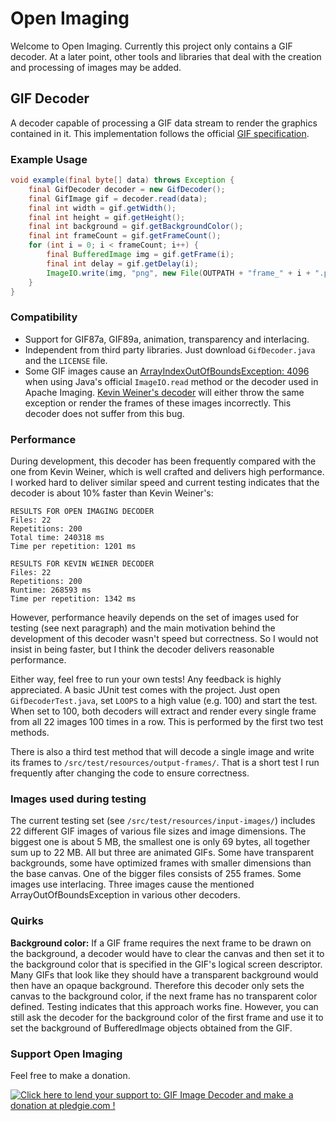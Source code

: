 Open Imaging
============

Welcome to Open Imaging. Currently this project only contains a GIF decoder. At a later point, other tools and libraries that deal with the creation and processing of images may be added.

## GIF Decoder

A decoder capable of processing a GIF data stream to render the graphics contained in it. This implementation follows the official <A HREF="http://www.w3.org/Graphics/GIF/spec-gif89a.txt">GIF specification</A>.

### Example Usage
```java
void example(final byte[] data) throws Exception {
	final GifDecoder decoder = new GifDecoder();
	final GifImage gif = decoder.read(data);
	final int width = gif.getWidth();
	final int height = gif.getHeight();
	final int background = gif.getBackgroundColor();
	final int frameCount = gif.getFrameCount();
	for (int i = 0; i < frameCount; i++) {
		final BufferedImage img = gif.getFrame(i);
		final int delay = gif.getDelay(i);
		ImageIO.write(img, "png", new File(OUTPATH + "frame_" + i + ".png"));
	}
}
```

### Compatibility

* Support for GIF87a, GIF89a, animation, transparency and interlacing.
* Independent from third party libraries. Just download `GifDecoder.java` and the `LICENSE` file.
* Some GIF images cause an <a href="http://stackoverflow.com/questions/22259714/arrayindexoutofboundsexception-4096-while-reading-gif-file">ArrayIndexOutOfBoundsException: 4096</a> when using Java's official `ImageIO.read` method or the decoder used in Apache Imaging. <a href="http://www.fmsware.com/stuff/gif.html">Kevin Weiner's decoder</a> will either throw the same exception or render the frames of these images incorrectly. This decoder does not suffer from this bug.

### Performance

During development, this decoder has been frequently compared with the one from Kevin Weiner, which is well crafted and delivers high performance. I worked hard to deliver similar speed and current testing indicates that the decoder is about 10% faster than Kevin Weiner's:

    RESULTS FOR OPEN IMAGING DECODER
    Files: 22
    Repetitions: 200
    Total time: 240318 ms
    Time per repetition: 1201 ms

    RESULTS FOR KEVIN WEINER DECODER
    Files: 22
    Repetitions: 200
    Runtime: 268593 ms
    Time per repetition: 1342 ms

However, performance heavily depends on the set of images used for testing (see next paragraph) and the main motivation behind the development of this decoder wasn't speed but correctness. So I would not insist in being faster, but I think the decoder delivers reasonable performance.

Either way, feel free to run your own tests! Any feedback is highly appreciated. A basic JUnit test comes with the project. Just open `GifDecoderTest.java`, set `LOOPS` to a high value (e.g. 100) and start the test. When set to 100, both decoders will extract and render every single frame from all 22 images 100 times in a row. This is performed by the first two
test methods.

There is also a third test method that will decode a single image and write its frames to `/src/test/resources/output-frames/`. That is a short test I run frequently after changing the code to ensure correctness.

### Images used during testing

The current testing set (see `/src/test/resources/input-images/`) includes 22 different GIF images of various file sizes and image dimensions. The biggest one is about 5 MB, the smallest one is only 69 bytes, all together sum up to 22 MB. All but three are animated GIFs. Some have transparent backgrounds, some have optimized frames with smaller dimensions than the base canvas. One of the bigger files consists of 255 frames. Some images use interlacing. Three images cause the mentioned ArrayOutOfBoundsException in various other decoders.

### Quirks

<b>Background color:</b> If a GIF frame requires the next frame to be drawn on the background, a decoder would have to clear the canvas and then set it to the background color that is specified in the GIF's logical screen descriptor. Many GIFs that look like they should have a transparent background would then have an opaque background. Therefore this decoder only sets the canvas to the background color, if the next frame has no transparent color defined. Testing indicates that this approach works fine. However, you can still ask the decoder for the background color of the first frame and use it to set the background of BufferedImage objects obtained from the GIF.

### Support Open Imaging

Feel free to make a donation.

<a href='https://pledgie.com/campaigns/26861'><img alt='Click here to lend your support to: GIF Image Decoder and make a donation at pledgie.com !' src='https://pledgie.com/campaigns/26861.png?skin_name=chrome' border='0' ></a>